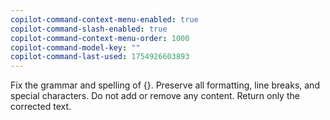 ```yaml
---
copilot-command-context-menu-enabled: true
copilot-command-slash-enabled: true
copilot-command-context-menu-order: 1000
copilot-command-model-key: ""
copilot-command-last-used: 1754926603893
---
```

Fix the grammar and spelling of {}. Preserve all formatting, line breaks, and special characters. Do not add or remove any content. Return only the corrected text.